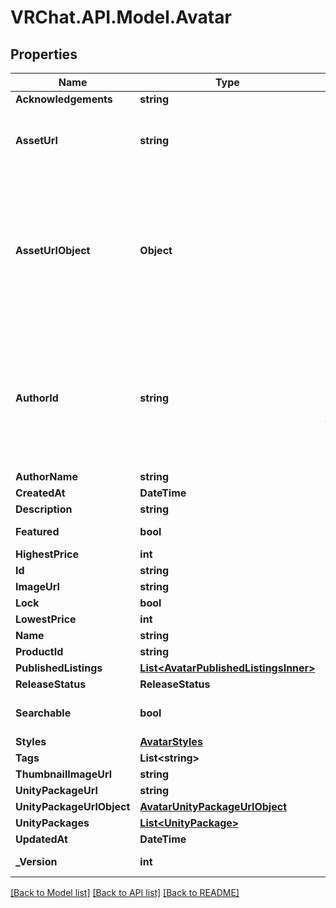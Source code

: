 # VRChat.API.Model.Avatar

## Properties

Name | Type | Description | Notes
------------ | ------------- | ------------- | -------------
**Acknowledgements** | **string** |  | [optional] 
**AssetUrl** | **string** | Not present from general search &#x60;/avatars&#x60;, only on specific requests &#x60;/avatars/{avatarId}&#x60;. | [optional] 
**AssetUrlObject** | **Object** | Not present from general search &#x60;/avatars&#x60;, only on specific requests &#x60;/avatars/{avatarId}&#x60;. **Deprecation:** &#x60;Object&#x60; has unknown usage/fields, and is always empty. Use normal &#x60;Url&#x60; field instead. | [optional] 
**AuthorId** | **string** | A users unique ID, usually in the form of &#x60;usr_c1644b5b-3ca4-45b4-97c6-a2a0de70d469&#x60;. Legacy players can have old IDs in the form of &#x60;8JoV9XEdpo&#x60;. The ID can never be changed. | 
**AuthorName** | **string** |  | 
**CreatedAt** | **DateTime** |  | 
**Description** | **string** |  | 
**Featured** | **bool** |  | [default to false]
**HighestPrice** | **int** |  | [optional] 
**Id** | **string** |  | 
**ImageUrl** | **string** |  | 
**Lock** | **bool** |  | [optional] 
**LowestPrice** | **int** |  | [optional] 
**Name** | **string** |  | 
**ProductId** | **string** |  | [optional] 
**PublishedListings** | [**List&lt;AvatarPublishedListingsInner&gt;**](AvatarPublishedListingsInner.md) |  | [optional] 
**ReleaseStatus** | **ReleaseStatus** |  | 
**Searchable** | **bool** |  | [optional] [default to false]
**Styles** | [**AvatarStyles**](AvatarStyles.md) |  | 
**Tags** | **List&lt;string&gt;** |   | 
**ThumbnailImageUrl** | **string** |  | 
**UnityPackageUrl** | **string** |  | 
**UnityPackageUrlObject** | [**AvatarUnityPackageUrlObject**](AvatarUnityPackageUrlObject.md) |  | 
**UnityPackages** | [**List&lt;UnityPackage&gt;**](UnityPackage.md) |  | 
**UpdatedAt** | **DateTime** |  | 
**_Version** | **int** |  | [default to 0]

[[Back to Model list]](../README.md#documentation-for-models) [[Back to API list]](../README.md#documentation-for-api-endpoints) [[Back to README]](../README.md)

